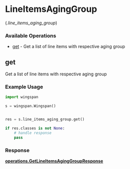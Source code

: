 # LineItemsAgingGroup
(*.line_items_aging_group*)

### Available Operations

* [get](#get) - Get a list of line items with respective aging group

## get

Get a list of line items with respective aging group

### Example Usage

```python
import wingspan

s = wingspan.Wingspan()


res = s.line_items_aging_group.get()

if res.classes is not None:
    # handle response
    pass
```


### Response

**[operations.GetLineItemsAgingGroupResponse](../../models/operations/getlineitemsaginggroupresponse.md)**

